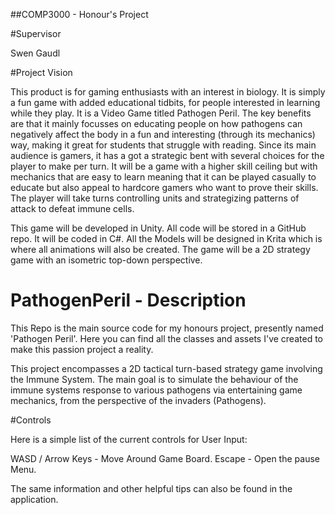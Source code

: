 ##COMP3000 - Honour's Project

#Supervisor

Swen Gaudl

#Project Vision

This product is for gaming enthusiasts with an interest in biology.
It is simply a fun game with added educational tidbits, for people interested in learning
while they play. It is a Video Game titled Pathogen Peril. The key benefits are that it mainly
focusses on educating people on how pathogens can negatively affect the body in a fun and
interesting (through its mechanics) way, making it great for students that struggle with
reading. Since its main audience is gamers, it has a got a strategic bent with several choices
for the player to make per turn. It will be a game with a higher skill ceiling but with
mechanics that are easy to learn meaning that it can be played casually to educate but also
appeal to hardcore gamers who want to prove their skills. The player will take turns
controlling units and strategizing patterns of attack to defeat immune cells.

This game will be developed in Unity. All code will be stored in a GitHub repo.
It will be coded in C#. All the Models will be designed in Krita which is where all
animations will also be created.
The game will be a 2D strategy game with an isometric top-down perspective.

# PathogenPeril - Description
This Repo is the main source code for my honours project, presently named 'Pathogen Peril'.
Here you can find all the classes and assets I've created to make this passion project a reality.

This project encompasses a 2D tactical turn-based strategy game involving the Immune System. 
The main goal is to simulate the behaviour of the immune systems response to various pathogens
via entertaining game mechanics, from the perspective of the invaders (Pathogens).

#Controls
 
Here is a simple list of the current controls for User Input:

WASD / Arrow Keys - Move Around Game Board.
Escape - Open the pause Menu.

The same information and other helpful tips can also be found in the application.

